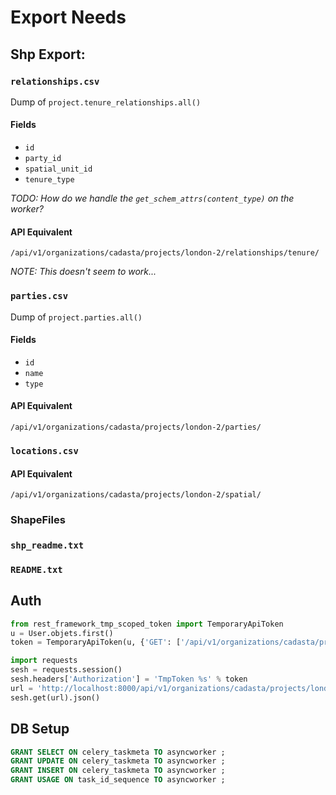 # Export Needs

## Shp Export:


### `relationships.csv`

Dump of `project.tenure_relationships.all()`

#### Fields

* `id`
* `party_id`
* `spatial_unit_id`
* `tenure_type`

_TODO: How do we handle the `get_schem_attrs(content_type)` on the worker?_

#### API Equivalent

`/api/v1/organizations/cadasta/projects/london-2/relationships/tenure/`

_NOTE: This doesn't seem to work..._


### `parties.csv`

Dump of `project.parties.all()`

#### Fields

* `id`
* `name`
* `type`

#### API Equivalent

`/api/v1/organizations/cadasta/projects/london-2/parties/`


### `locations.csv`

#### API Equivalent

`/api/v1/organizations/cadasta/projects/london-2/spatial/`

### ShapeFiles


### `shp_readme.txt`


### `README.txt`

## Auth

```python
from rest_framework_tmp_scoped_token import TemporaryApiToken
u = User.objets.first()
token = TemporaryApiToken(u, {'GET': ['/api/v1/organizations/cadasta/projects/london-2']}).generate_signed_token()

import requests
sesh = requests.session()
sesh.headers['Authorization'] = 'TmpToken %s' % token
url = 'http://localhost:8000/api/v1/organizations/cadasta/projects/london-2/parties/'
sesh.get(url).json()
```


## DB Setup

```sql
GRANT SELECT ON celery_taskmeta TO asyncworker ;
GRANT UPDATE ON celery_taskmeta TO asyncworker ;
GRANT INSERT ON celery_taskmeta TO asyncworker ;
GRANT USAGE ON task_id_sequence TO asyncworker ;
```
